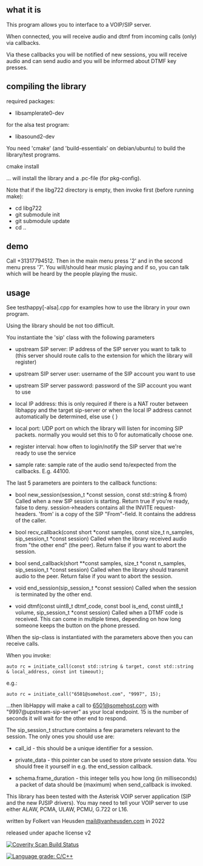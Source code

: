 what it is
----------

This program allows you to interface to a VOIP/SIP server.

When connected, you will receive audio and dtmf from incoming calls (only) via callbacks.

Via these callbacks you will be notified of new sessions, you will receive audio and can send audio and you will be informed about DTMF key presses.


compiling the library
---------------------

required packages:
* libsamplerate0-dev

for the alsa test program:
* libasound2-dev

You need 'cmake' (and 'build-essentials' on debian/ubuntu) to build the library/test programs.

cmake install

... will install the library and a .pc-file (for pkg-config).

Note that if the libg722 directory is empty, then invoke first (before running make):
* cd libg722
* git submodule init
* git submodule update
* cd ..


demo
----

Call +31317794512. Then in the main menu press '2' and in the second menu press '7'. You will/should hear music playing and if so, you can talk which will be heard by the people playing the music.


usage
-----
See testhappy[-alsa].cpp for examples how to use the library in your own program.

Using the library should be not too difficult.

You instantiate the 'sip' class with the following parameters

* upstream SIP server: IP address of the SIP server you want to talk to (this server should route calls to the extension for which the library will register)

* upstream SIP server user: username of the SIP account you want to use
* upstream SIP server password: password of the SIP account you want to use

* local IP address: this is only required if there is a NAT router between libhappy and the target sip-server or when the local IP address cannot automatically be determined, else use { }

* local port: UDP port on which the library will listen for incoming SIP packets. normally you would set this to 0 for automatically choose one.

* register interval: how often to login/notify the SIP server that we're ready to use the service

* sample rate: sample rate of the audio send to/expected from the callbacks. E.g. 44100.

The last 5 parameters are pointers to the callback functions:

* bool new\_session(session\_t \*const session, const std::string & from)
  Called when a new SIP session is starting. Return true if you're ready, false to deny.
  session-\>headers contains all the INVITE request-headers.
  'from' is a copy of the SIP "From"-field. It contains the address of the caller.

* bool recv\_callback(const short \*const samples, const size\_t n\_samples, sip\_session\_t \*const session)
  Called when the library received audio from "the other end" (the peer). Return false if you want to abort the session.

* bool send\_callback(short \*\*const samples, size\_t \*const n\_samples, sip\_session\_t \*const session)
  Called when the library should transmit audio to the peer. Return false if you want to abort the session.

* void end\_session(sip\_session\_t \*const session)
  Called when the session is terminated by the other end.

* void dtmf(const uint8\_t dtmf\_code, const bool is\_end, const uint8\_t volume, sip\_session\_t \*const session)
  Called when a DTMF code is received. This can come in multiple times, depending on how long someone keeps the button on the phone pressed.


When the sip-class is instantiated with the parameters above then you can receive calls.

When you invoke:

    auto rc = initiate_call(const std::string & target, const std::string & local_address, const int timeout);

e.g.:

    auto rc = initiate_call("6501@somehost.com", "9997", 15);

...then libHappy will make a call to 6501@somehost.com with "9997@upstream-sip-server" as your local endpoint.
15 is the number of seconds it will wait for the other end to respond.


The sip\_session\_t structure contains a few parameters relevant to the session.
The only ones you should use are:

* call\_id - this should be a unique identifier for a session.

* private\_data - this pointer can be used to store private session data. You should free it yourself in e.g. the end\_session callback.

* schema.frame\_duration - this integer tells you how long (in milliseconds) a packet of data should be (maximum) when send\_callback is invoked.


This library has been tested with the Asterisk VOIP server application (SIP and the new PJSIP drivers).
You may need to tell your VOIP server to use either ALAW, PCMA, ULAW, PCMU, G.722 or L16.


written by Folkert van Heusden <mail@vanheusden.com> in 2022

released under apache license v2

<a href="https://scan.coverity.com/projects/folkertvanheusden-libhappy"><img alt="Coverity Scan Build Status" src="https://scan.coverity.com/projects/25018/badge.svg"/></a>

[![Language grade: C/C++](https://img.shields.io/lgtm/grade/cpp/g/folkertvanheusden/libHappy.svg?logo=lgtm&logoWidth=18)](https://lgtm.com/projects/g/folkertvanheusden/libHappy/context:cpp)
